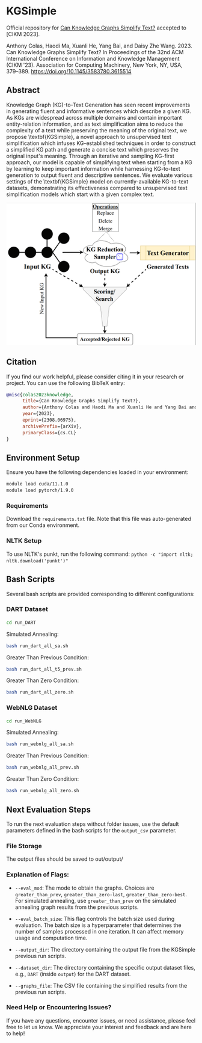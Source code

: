 # KGSimple
Official repository for [Can Knowledge Graphs Simplify Text?](https://dl.acm.org/doi/10.1145/3583780.3615514) accepted to [CIKM 2023].

Anthony Colas, Haodi Ma, Xuanli He, Yang Bai, and Daisy Zhe Wang. 2023. Can Knowledge Graphs Simplify Text? In Proceedings of the 32nd ACM International Conference on Information and Knowledge Management (CIKM '23). Association for Computing Machinery, New York, NY, USA, 379–389. https://doi.org/10.1145/3583780.3615514

  
## Abstract
Knowledge Graph (KG)-to-Text Generation has seen recent improvements in generating fluent and informative sentences which describe a given KG. As KGs are widespread across multiple domains and contain important entity-relation information, and as text simplification aims to reduce the complexity of a text while preserving the meaning of the original text, we propose \textbf{KGSimple}, a novel approach to unsupervised text simplification which infuses KG-established techniques in order to construct a simplified KG path and generate a concise text which preserves the original input's meaning. Through an iterative and sampling KG-first approach, our model is capable of simplifying text when starting from a KG by learning to keep important information while harnessing KG-to-text generation to output fluent and descriptive sentences. We evaluate various settings of the \textbf{KGSimple} model on currently-available KG-to-text datasets, demonstrating its effectiveness compared to unsupervised text simplification models which start with a given complex text.

![Model Overview](paper_resources/Figures/overview.png#pic_center)

## Citation
If you find our work helpful, please consider citing it in your research or project. You can use the following BibTeX entry:
```bibtex
@misc{colas2023knowledge,
      title={Can Knowledge Graphs Simplify Text?}, 
      author={Anthony Colas and Haodi Ma and Xuanli He and Yang Bai and Daisy Zhe Wang},
      year={2023},
      eprint={2308.06975},
      archivePrefix={arXiv},
      primaryClass={cs.CL}
}
```

## Environment Setup
Ensure you have the following dependencies loaded in your environment:

```bash
module load cuda/11.1.0
module load pytorch/1.9.0
```
### Requirements
Download the `requirements.txt` file. Note that this file was auto-generated from our Conda environment.

### NLTK Setup
To use NLTK's punkt, run the following command:
```python -c "import nltk; nltk.download('punkt')"```

## Bash Scripts
Several bash scripts are provided corresponding to different configurations:

### DART Dataset 
```bash
cd run_DART
```

Simulated Annealing:
```bash
bash run_dart_all_sa.sh
```

Greater Than Previous Condition:
```bash
bash run_dart_all_t5_prev.sh
```

Greater Than Zero Condition:
```bash
bash run_dart_all_zero.sh
```

### WebNLG Dataset 
```bash
cd run_WebNLG
```

Simulated Annealing:
```bash
bash run_webnlg_all_sa.sh
```

Greater Than Previous Condition:
```bash
bash run_webnlg_all_prev.sh
```

Greater Than Zero Condition:
```bash
bash run_webnlg_all_zero.sh
```

## Next Evaluation Steps

To run the next evaluation steps without folder issues, use the default parameters defined in the bash scripts for the `output_csv` parameter.

### File Storage

The output files should be saved to out/output/

### Explanation of Flags:

- `--eval_mod`: The mode to obtain the graphs. Choices are `greater_than_prev`, `greater_than_zero-last`, `greater_than_zero-best`. For simulated annealing, use `greater_than_prev` on the simulated annealing graph results from the previous scripts.

- `--eval_batch_size`: This flag controls the batch size used during evaluation. The batch size is a hyperparameter that determines the number of samples processed in one iteration. It can affect memory usage and computation time.

- `--output_dir`: The directory containing the output file from the KGSimple previous run scripts.

- `--dataset_dir`: The directory containing the specific output dataset files, e.g., `DART` (inside `output`) for the DART dataset.

- `--graphs_file`: The CSV file containing the simplified results from the previous run scripts.

### Need Help or Encountering Issues?

If you have any questions, encounter issues, or need assistance, please feel free to let us know. We appreciate your interest and feedback and are here to help!